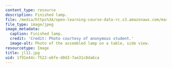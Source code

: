 ```yaml
---
content_type: resource
description: Finished lamp.
file: /media/https%3A/open-learning-course-data-rc.s3.amazonaws.com/mas-962-special-topics-new-textiles-spring-2010/1f91e44c7522e6fed0d37ae31c8da6ca_jl11.jpg
file_type: image/jpeg
image_metadata:
  caption: Finished lamp.
  credit: 'Credit: Photo courtesy of anonymous student.'
  image-alt: Photo of the assembled lamp on a table, side view.
resourcetype: Image
title: jl11.jpg
uid: 1f91e44c-7522-e6fe-d0d3-7ae31c8da6ca
---
```

